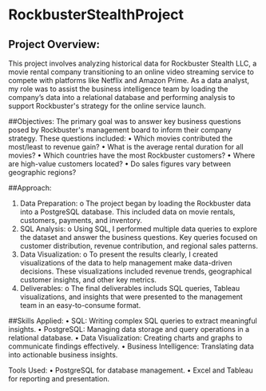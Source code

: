 # RockbusterStealthProject
## Project Overview:
This project involves analyzing historical data for Rockbuster Stealth LLC, a movie rental company transitioning to an online video streaming service to compete with platforms like Netflix and Amazon Prime. As a data analyst, my role was to assist the business intelligence team by loading the company’s data into a relational database and performing analysis to support Rockbuster's strategy for the online service launch.

##Objectives:
The primary goal was to answer key business questions posed by Rockbuster's management board to inform their company strategy. These questions included:
•	Which movies contributed the most/least to revenue gain?
•	What is the average rental duration for all movies?
•	Which countries have the most Rockbuster customers?
•	Where are high-value customers located?
•	Do sales figures vary between geographic regions?

##Approach:
1.	Data Preparation:
o	The project began by loading the Rockbuster data into a PostgreSQL database. This included data on movie rentals, customers, payments, and inventory.
2.	SQL Analysis:
o	Using SQL, I performed multiple data queries to explore the dataset and answer the business questions. Key queries focused on customer distribution, revenue contribution, and regional sales patterns.
3.	Data Visualization:
o	To present the results clearly, I created visualizations of the data to help management make data-driven decisions. These visualizations included revenue trends, geographical customer insights, and other key metrics.
4.	Deliverables:
o	The final deliverables includs SQL queries, Tableau visualizations, and insights that were presented to the management team in an easy-to-consume format.

##Skills Applied:
•	SQL: Writing complex SQL queries to extract meaningful insights.
•	PostgreSQL: Managing data storage and query operations in a relational database.
•	Data Visualization: Creating charts and graphs  to communicate findings effectively.
•	Business Intelligence: Translating data into actionable business insights.

Tools Used:
•	PostgreSQL for database management.
•	Excel and Tableau for reporting and presentation.

